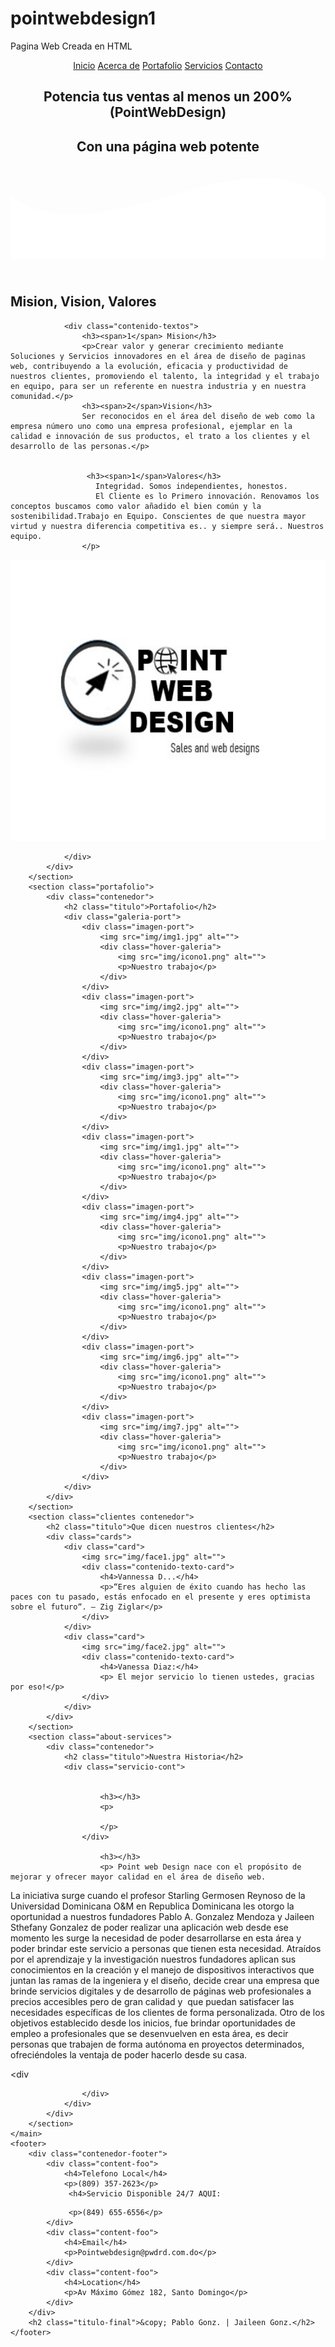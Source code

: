 # pointwebdesign1
Pagina Web Creada en HTML

<!DOCTYPE html>
<html lang="es">

<head>
    <meta charset="UTF-8">
    <meta name="viewport" content="width=device-width, initial-scale=1.0">
    <meta http-equiv="X-UA-Compatible" content="ie=edge">
    <title>Página web AlexCG</title>
    <link rel="shortcut icon" href="img/alexcgdesign.png" type="image/x-icon">
    <link rel="stylesheet" href="css/estilos.css">
    <link href="https://fonts.googleapis.com/css?family=Open+Sans:300,400,700,800&display=swap" rel="stylesheet"> 
</head>

<body>
    <header>
        <nav>
            <a href="#">Inicio</a>
            <a href="#">Acerca de</a>
            <a href="#">Portafolio</a>
            <a href="#">Servicios</a>
            <a href="#">Contacto</a>
        </nav>
        <section class="textos-header">
            <h1>Potencia tus ventas al menos un 200% (PointWebDesign)</h1>
            <h2>Con una página web potente</h2>
        </section>
        <div class="wave" style="height: 150px; overflow: hidden;"><svg viewBox="0 0 500 150" preserveAspectRatio="none"
                style="height: 100%; width: 100%;">
                <path d="M0.00,49.98 C150.00,150.00 349.20,-50.00 500.00,49.98 L500.00,150.00 L0.00,150.00 Z"
                    style="stroke: none; fill: #fff;"></path>
            </svg></div>
    </header>
    <main>
        <section class="contenedor sobre-nosotros">
            <h2 class="titulo">Mision, Vision, Valores</h2>
            <div class="contenedor-sobre-nosotros">
                
                <div class="contenido-textos">
                    <h3><span>1</span> Mision</h3>
                    <p>Crear valor y generar crecimiento mediante Soluciones y Servicios innovadores en el área de diseño de paginas web, contribuyendo a la evolución, eficacia y productividad de nuestros clientes, promoviendo el talento, la integridad y el trabajo en equipo, para ser un referente en nuestra industria y en nuestra comunidad.</p>
                    <h3><span>2</span>Vision</h3>
                    Ser reconocidos en el área del diseño de web como la empresa número uno como una empresa profesional, ejemplar en la calidad e innovación de sus productos, el trato a los clientes y el desarrollo de las personas.</p>


                     <h3><span>1</span>Valores</h3>
                       Integridad. Somos independientes, honestos.
                       El Cliente es lo Primero innovación. Renovamos los conceptos buscamos como valor añadido el bien común y la sostenibilidad.Trabajo en Equipo. Conscientes de que nuestra mayor virtud y nuestra diferencia competitiva es.. y siempre será.. Nuestros equipo.
                    </p>
<center>   
                 <img src="logo.jpeg" width="600" height="450">

</center>


</body>
                    
                </div>
            </div>
        </section>
        <section class="portafolio">
            <div class="contenedor">
                <h2 class="titulo">Portafolio</h2>
                <div class="galeria-port">
                    <div class="imagen-port">
                        <img src="img/img1.jpg" alt="">
                        <div class="hover-galeria">
                            <img src="img/icono1.png" alt="">
                            <p>Nuestro trabajo</p>
                        </div>
                    </div>
                    <div class="imagen-port">
                        <img src="img/img2.jpg" alt="">
                        <div class="hover-galeria">
                            <img src="img/icono1.png" alt="">
                            <p>Nuestro trabajo</p>
                        </div>
                    </div>
                    <div class="imagen-port">
                        <img src="img/img3.jpg" alt="">
                        <div class="hover-galeria">
                            <img src="img/icono1.png" alt="">
                            <p>Nuestro trabajo</p>
                        </div>
                    </div>
                    <div class="imagen-port">
                        <img src="img/img1.jpg" alt="">
                        <div class="hover-galeria">
                            <img src="img/icono1.png" alt="">
                            <p>Nuestro trabajo</p>
                        </div>
                    </div>
                    <div class="imagen-port">
                        <img src="img/img4.jpg" alt="">
                        <div class="hover-galeria">
                            <img src="img/icono1.png" alt="">
                            <p>Nuestro trabajo</p>
                        </div>
                    </div>
                    <div class="imagen-port">
                        <img src="img/img5.jpg" alt="">
                        <div class="hover-galeria">
                            <img src="img/icono1.png" alt="">
                            <p>Nuestro trabajo</p>
                        </div>
                    </div>
                    <div class="imagen-port">
                        <img src="img/img6.jpg" alt="">
                        <div class="hover-galeria">
                            <img src="img/icono1.png" alt="">
                            <p>Nuestro trabajo</p>
                        </div>
                    </div>
                    <div class="imagen-port">
                        <img src="img/img7.jpg" alt="">
                        <div class="hover-galeria">
                            <img src="img/icono1.png" alt="">
                            <p>Nuestro trabajo</p>
                        </div>
                    </div>
                </div>
            </div>
        </section>
        <section class="clientes contenedor">
            <h2 class="titulo">Que dicen nuestros clientes</h2>
            <div class="cards">
                <div class="card">
                    <img src="img/face1.jpg" alt="">
                    <div class="contenido-texto-card">
                        <h4>Vannessa D...</h4>
                        <p>“Eres alguien de éxito cuando has hecho las paces con tu pasado, estás enfocado en el presente y eres optimista sobre el futuro“. – Zig Ziglar</p>
                    </div>
                </div>
                <div class="card">
                    <img src="img/face2.jpg" alt="">
                    <div class="contenido-texto-card">
                        <h4>Vanessa Diaz:</h4>
                        <p> El mejor servicio lo tienen ustedes, gracias por eso!</p>
                    </div>
                </div>
            </div>
        </section>
        <section class="about-services">
            <div class="contenedor">
                <h2 class="titulo">Nuestra Historia</h2>
                <div class="servicio-cont">
                   
                      
                        <h3></h3>
                        <p>
                            
                        </p>
                    </div>
                    
                        <h3></h3>
                        <p> Point web Design nace con el propósito de mejorar y ofrecer mayor calidad en el área de diseño web. 
La iniciativa surge cuando el profesor Starling Germosen Reynoso de la Universidad Dominicana O&M en Republica Dominicana les otorgo la oportunidad a nuestros fundadores Pablo A. Gonzalez Mendoza y Jaileen Sthefany Gonzalez de poder realizar una aplicación web desde ese momento les surge la necesidad de poder desarrollarse en esta área y poder brindar este servicio a personas que tienen esta necesidad.
Atraídos por el aprendizaje y  la investigación nuestros fundadores aplican sus conocimientos en la creación y el manejo de dispositivos interactivos que juntan las ramas de la ingeniera y el diseño, decide crear una empresa que brinde servicios digitales y de desarrollo de páginas web profesionales a precios accesibles pero de gran calidad y  que puedan satisfacer las necesidades específicas de los clientes de forma personalizada.
 Otro de los objetivos establecido desde los inicios, fue brindar oportunidades de empleo a profesionales que se desenvuelven en esta área, es decir personas que trabajen de forma autónoma en proyectos determinados, ofreciéndoles la ventaja de poder hacerlo desde su casa.</p>
                    </div>
                    <div 
                        
                        
                    </div>
                </div>
            </div>
        </section>
    </main>
    <footer>
        <div class="contenedor-footer">
            <div class="content-foo">
                <h4>Telefono Local</h4>
                <p>(809) 357-2623</p>
                 <h4>Servicio Disponible 24/7 AQUI: 
</h4>

                 <p>(849) 655-6556</p>
            </div>
            <div class="content-foo">
                <h4>Email</h4>
                <p>Pointwebdesign@pwdrd.com.do</p>
            </div>
            <div class="content-foo">
                <h4>Location</h4>
                <p>Av Máximo Gómez 182, Santo Domingo</p>
            </div>
        </div>
        <h2 class="titulo-final">&copy; Pablo Gonz. | Jaileen Gonz.</h2>
    </footer>
</body>

</html>
